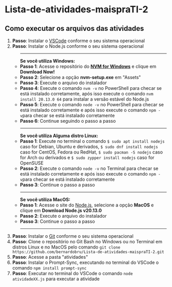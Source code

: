 <h1>Lista-de-atividades-maispraTI-2</h1>
<h2>Como executar os arquivos das atividades</h2>
<ol>
 <li><strong>Passo</strong>: Instalar o <a href="https://code.visualstudio.com/">VSCode</a> conforme o seu sistema operacional</li>
 <li><strong>Passo</strong>: Instalar o Node.js conforme o seu sistema operacional<br>
	<ul>
		<hr>
		<strong>Se você utiliza Windows:</strong>
		<li><strong>Passo 1</strong>: Acesse o repositório do <a href="https://github.com/coreybutler/nvm-windows/releases"><strong>NVM for Windows</strong></a> e clique em <strong>Download Now!</strong></li>
		<li><strong>Passo 2</strong>: Selecione a opção <strong>nvm-setup.exe</strong> em "Assets"</li>
		<li><strong>Passo 3</strong>: Execute o arquivo do instalador</li>
		<li><strong>Passo 4</strong>: Execute o comando <code>nvm -v</code> no PowerShell para checar se está instalado corretamente, após isso execute o comando <code>nvm install 20.13.0 64</code> para instalar a versão estável do Node.js</li>
		<li><strong>Passo 5</strong>: Execute o comando <code>node -v</code> no PowerShell para checar se está instalado corretamente e após isso execute o comando <code>npm -v</code>para checar se está instalado corretamente</li>
		<li><strong>Passo 6</strong>: Continue seguindo o passo a passo</li>
		<hr>
		<strong>Se você utiliza Alguma distro Linux:</strong>
		<li><strong>Passo 1</strong>: Execute no terminal o comando <code>$ sudo apt install nodejs</code> caso for Debian, Ubuntu e derivados, <code>$ sudo dnf install nodejs</code> caso for CentOS, Fedora ou RedHat, <code>$ sudo pacman -S nodejs</code> caso for Arch ou derivados e <code>$ sudo zypper install nodejs</code> caso for OpenSUSE</li>
		<li><strong>Passo 2</strong>: Execute o comando <code>node -v</code> no Terminal para checar se está instalado corretamente e após isso execute o comando <code>npm -v</code>para checar se está instalado corretamente</li>
		<li><strong>Passo 3</strong>: Continue o passo a passo</li>
		<hr>
		<strong>Se você utiliza MacOS:</strong>
		<li><strong>Passo 1</strong>: Acesse o site do <a href="https://nodejs.org/en/download">Node.js</a>, selecione a opção <strong>MacOS</strong> e clique em <strong>Download Node.js v20.13.0</strong></li>
		<li><strong>Passo 2</strong>: Execute o arquivo do instalador</li>
		<li><strong>Passo 3</strong>: Continue o passo a passo</li>
		<hr>
	</ul>
 </li>
 <li><strong>Passo</strong>: Instalar o <a href="https://git-scm.com/downloads">Git</a> conforme o seu sistema operacional</li> 
 <li><strong>Passo</strong>: Clone o repositório no Git Bash no Windows ou no Terminal em distros Linux e no MacOS pelo comando <code>git clone https://github.com/bernardobru/Lista-de-atividades-maispraTI-2.git</code></li>
 <li><strong>Passo</strong>: Acesse a pasta "atividades"</li>
 <li><strong>Passo</strong>: Instalar o Prompt-Sync, executando no terminal do VSCode o comando <code>npm install prompt-sync</code></li>
 <li><strong>Passo</strong>: Executar no terminal do VSCode o comando <code>node atividadeXX.js</code> para executar a atividade</li>
</ol>
